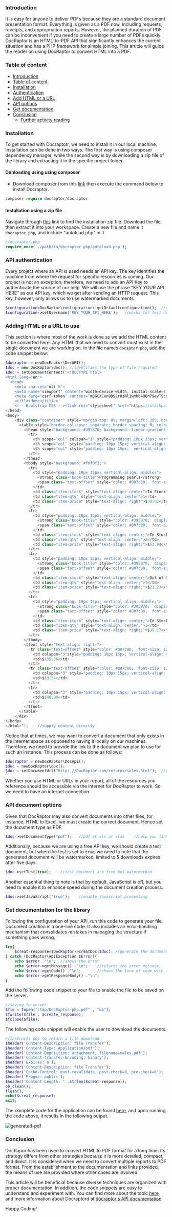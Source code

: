 ### Introduction
It is easy for anyone to deliver PDFs because they are a standard document presentation format. Everything is given as a PDF now, including requests, receipts, and appropriation reports. However, the planned duration of PDF can be inconvenient if you need to create a large number of PDFs quickly. DocRaptor is an HTML-to-PDF API that significantly enhances the current situation and has a PHP framework for simple joining. This article will guide the reader on using DocRaptor to convert HTML into a PDF.

### Table of content
- [Introduction](#introduction)
- [Table of content](#table-of-content)
- [Installation](#installation)
- [Authentication](#authentication)
- [Add HTML or a URL](#add-html-or-a-url)
- [API options](#api-options)
- [Get documentation](#get-documentation)
- [Conclusion](#conclusion)
  - [Further activity reading](#further-activity-reading)
 
### Installation
To get started with Docraptotr, we need to install it in our local machine. Installation can be done in two ways. The first way is using composer dependency manager, while the second way is by downloading a zip file of the library and extracting it in the specific project folder.

#### Donloading using using composer
- Download composer from this [link](https://getcomposer.org/download/) then execute the command below to install Docraptor.

```php
composer require docraptor/docraptor
```

#### Installation using  a zip file
Navigate through [this](https://docraptor.com/documentation) link to find the installation zip file. Download the file, then extract it into your workspace. Create a new file and name it `docraptor.php`, and include "autoload.php" in it

```php
//docraptor.php
require_once('./path/to/docraptor-php/autoload.php');
```

### API authentication
Every project where an API is used needs an API key. The key identifies the machine from where the request for specific resources is coming. Our project is not an exception; therefore, we need to add an API Key to authenticate the source of our help. We will use the phrase "KEY YOUR API HERE" as our API key, which we get after sending an HTTP request. This key, however, only allows us to use watermarked documents.


```php
$configuration=DocRaptor\configuration::getDefaultconfiguration();  //requests for API key 
$configuration->setUsername('KEY_YOUR_API_HERE');   //works for test document 
```

### Adding HTML or a URL to use
This section is where most of the work is done as we add the HTML content to be converted here. Any HTML that we need to convert must exist in the single document we are working on. In the file names `docaptor.php`, add the code snippet below:

```php
$docraptor = newDocRaptor\DocAPI();
$doc = new DocRaptor\doc(); //identifies the type of file required
$doc = setDocumentContent("<!DOCTYPE html>
<html lang="en">
  <head> 
    <meta charset="utf-8">
    <meta name="viewport" content="width=device-width, initial-scale=1, shrink-to-fit=no">
    <meta name="csrf-token" content="m8GCXCxn8DS2r8zNl1wmhb4O0n79avTSc9puuaqd">
    <title>Home</title>
    <!-- Bootstrap CSS --><link rel="stylesheet" href="https://stackpath.bootstrapcdn.com/bootstrap/4.5.0/css/bootstrap.min.css" integrity="sha384-9aIt2nRpC12Uk9gS9baDl411NQApFmC26EwAOH8WgZl5MYYxFfc+NcPb1dKGj7Sk" crossorigin="anonymous">
</head>
<body>
    <div class="container" style="margin-top: 8%; margin-left: 30%; border-color: #1dcf06 ;">
      <table style="border-collapse: separate; border-spacing: 0; color: #4a4a4d;  font: 14px/1.4 "Helvetica Neue", Helvetica, Arial, sans-serif;">
        <thead style="background: #395870; background: linear-gradient(#49708f, #293f50); color: #fff; font-size: 11px; text-transform: uppercase;">
          <tr>
            <th scope="col" colspan="2" style="padding: 10px 15px; vertical-align: middle;">Item</th>
            <th scope="col" style="padding: 10px 15px; vertical-align: middle;">Qty</th>
            <th scope="col" style="padding: 10px 15px;  vertical-align: middle;">Price</th>
          </tr>
        </thead>
        <tbody style="background: #f0f0f2;">
          <tr>
            <td style="padding: 10px 15px; vertical-align: middle;">
              <strong class="book-title">Programming pearls</strong>
              <span class="text-offset" style="color: #807c80;  font-size: 12px">Jon Bentley</span>
            </td>
            <td class="item-stock" style="text-align: center">In Stock</td>
            <td class="item-qty" style="text-align: center">1</td>
            <td class="item-price" style="text-align: right">$30.02</td>
          </tr>
          <tr>
            <td style="padding: 10px 15px; vertical-align: middle;">
              <strong class="book-title" style="color: #395870;  display: block;">Introduction to Algorithms</strong>
              <span class="text-offset" style="color: #807c80;  font-size: 12px">by Thomas H. Cormen, Charles E. Leiserson, Ronald L. Rivest, Clifford Stein</span>
            </td>
            <td class="item-stock" style="text-align: center;">In Stock</td>
            <td class="item-qty" style="text-align: center;">2</td>
            <td class="item-price" style="text-align: right;">$52.94</td>
          </tr>
          <tr>
            <td style="padding: 10px 15px; vertical-align: middle;">
              <strong class="book-title" style="color: #395870;  display: block;">Introducing JAVA</strong>
              <span class="text-offset" style="color: #807c80;  font-size: 12px">by Bruce Lawson &#38; Remy Sharp</span>
            </td>
            <td class="item-stock" style="text-align: center;">Out of Stock</td>
            <td class="item-qty" style="text-align: center;">1</td>
            <td class="item-price" style="text-align: right;">$22.23</td>
          </tr>
          <tr>
            <td style="padding: 10px 15px; vertical-align: middle;">
              <strong class="book-title" style="color: #395870;  display: block;">Working effectively with Legacy Code</strong>
              <span class="text-offset" style="color: #807c80;  font-size: 12px">by Michael Feathers</span>
            </td>
            <td class="item-stock" style="text-align: center;">In Stock</td>
            <td class="item-qty" style="text-align: center;">1</td>
            <td class="item-price" style="text-align: right;">$30.17</td>
          </tr>
        </tbody>
        <tfoot style="text-align: right;">
          <tr class="text-offset" style="color: #807c80;  font-size: 12px">
            <td colspan="3"style="padding: 10px 15px; vertical-align: middle;">Subtotal</td>
            <td>$135.36</td>
          </tr>
          <tr class="text-offset" style="color: #807c80;  font-size: 12px">
            <td colspan="3" style="padding: 10px 15px; vertical-align: middle;">Tax</td>
            <td>$13.54</td>
          </tr>
          <tr>
            <td colspan="3" style="padding: 10px 15px; vertical-align: middle;">Total</td>
            <td>$148.90</td>
          </tr>
        </tfoot>
      </table>
    </div>
</body>
</html>");    //supply content directly 
```

Notice that at times, we may want to convert a document that only exists in the internet space as opposed to having it locally on our machines. Therefore, we need to provide the link to the document we plan to use for such an instance. This process can be done as follows:

```php
$docraptor = newDocRaptor\DocApi();
$doc = newDocRaptor\doc();
$doc = setDocumentUrl("http: //DocRaptor.com/returns/sales.html");  //or use a url
```

Whether you use HTML or URLs in your report, all of the resources you reference should be accessible via the internet for DocRaptor to work. So we need to have an internet connection.

### API document options
Given that DocRaptor may also convert documents into other files, for instance, HTML to Excel, we must create the correct document. Hence set the document type as PDF.

```php
$doc->setDocumentType("pdf");   //pdf or xls or xlsx    //help you find the document later
```

Additionally, because we are using a free API key, we should create a test document, but when the test is set to `true`, we need to note that the generated document will be watermarked, limited to 5 downloads expires after five days.

```php
$doc->setTest(true);    //test document are free but watermarked
```

Another essential thing to note is that by default, JavaScript is off, but you need to enable it to enhance speed during the document creation process.

```php
$doc->setJavaScript('true');    //enable javascript processing 
```

### Get documentation for the library
Following the configuration of your API, run this code to generate your file. Document creation is a one-line code.  It also includes an error-handling mechanism that consolidates mistakes in managing the structure if something goes wrong.

```php
try{
    $creat-response=$DocRaptor->creatDoc($doc); //generate the document
} catch (DocRaptor\ApiException $Error){
    echo $error ."\n";  //shows the error
    echo $error->getMessage() ."\n";    //returns the error message
    echo $error->getCode() ."\n";       //shows the line of code with the error
    echo $error->getResponseBody() ."\n";
}
```

Add the following code snippet to your file to enable the file to be saved on the server.

```php
//saving to server
$fie = fopen("/tmp/DocRaptor-php.pdf" , "wb");
$fwrite($file , $create_response);
$fclose($file);
```

The following code snippet will enable the user to download the documents.

```php
//instructs php to return a file download 
$header('Content-Description: file Transfer');
$header('Content-Type: Application/pdf');
$header('Content-Deposition: attachment; filename=sales.pdf');
$header('Content-Transfer-Encoding: binary');
$header('Expires: 0');
$header('Content-Description: file Transfer');
$header('Cache-Control: must-revalidate, post-check=0, pre-check=0');
$header('Pragma: public');
$header('Content-Length: ' .strlen($creat-response));
ob_clean();
flush();
echo($creat_response);
exit;
```

The complete code for the application can be found [here](https://github.com/taves-hub/convert-html-to-pdf-with-docraptor), and upon running the code above, it results in the following output.

![generated-pdf](/engineering-education/convert-html-to-pdf-with-docraptor/converted-pdf-with-docraptor.png)

### Conclusion
DocRapor has been used to convert HTML to PDF format for a long time. Its strategy differs from other strategies because it is more detailed, compact, and direct. It is considered when we need to convert multiple reports to PDF format. From the establishment to the documentation and links provided, the means of use are provided where other cases are involved.

This article will be beneficial because diverse techniques are organized with proper documentation. In addition, the code snippets are easy to understand and experiment with. You can find more about the topic [here](https://www.phptutorial.net/php-tutorial/php-csv/) and more information about Docraptord at [docraptor's API documentation](https://github.com/DocRaptor/docraptor-php)

Happy Coding!
